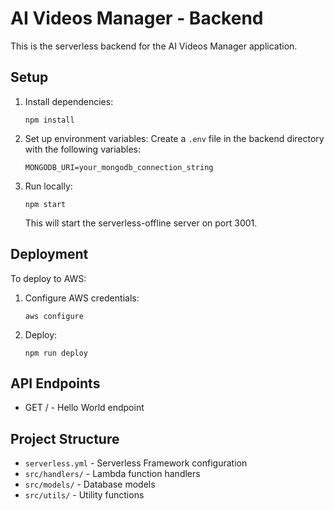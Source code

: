 # AI Videos Manager - Backend

This is the serverless backend for the AI Videos Manager application.

## Setup

1. Install dependencies:
   ```
   npm install
   ```

2. Set up environment variables:
   Create a `.env` file in the backend directory with the following variables:
   ```
   MONGODB_URI=your_mongodb_connection_string
   ```

3. Run locally:
   ```
   npm start
   ```
   This will start the serverless-offline server on port 3001.

## Deployment

To deploy to AWS:

1. Configure AWS credentials:
   ```
   aws configure
   ```

2. Deploy:
   ```
   npm run deploy
   ```

## API Endpoints

- GET / - Hello World endpoint

## Project Structure

- `serverless.yml` - Serverless Framework configuration
- `src/handlers/` - Lambda function handlers
- `src/models/` - Database models
- `src/utils/` - Utility functions 
